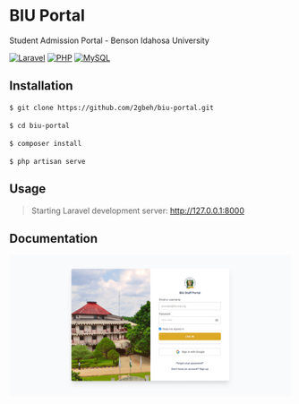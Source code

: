 # BIU Portal

Student Admission Portal - Benson Idahosa University

[![Laravel](https://img.shields.io/badge/Laravel-8.x-ff2d20.svg)](https://laravel.com/docs/8.x)
[![PHP](https://img.shields.io/badge/PHP-7.x-777bb3.svg)](https://www.w3schools.com/php/default.asp)
[![MySQL](https://img.shields.io/badge/MySQL-10.x-ef7b00.svg)](https://www.w3schools.com/mysql/default.asp)

## Installation

```
$ git clone https://github.com/2gbeh/biu-portal.git

$ cd biu-portal

$ composer install

$ php artisan serve
```

## Usage

> Starting Laravel development server: http://127.0.0.1:8000

## Documentation

![Screenshot](./public/social-preview-lg.png)

<!-- [Download UI Template](https://drive.google.com/file/d/1Mmc4b5ikSZzP_QVLVct2gB6uTgqc9AtW/view) -->
